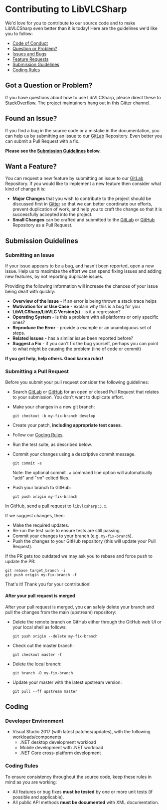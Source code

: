# Contributing to LibVLCSharp

We'd love for you to contribute to our source code and to make LibVLCSharp even better than it is
today! Here are the guidelines we'd like you to follow:

 - [Code of Conduct](https://wiki.videolan.org/Code_of_Conduct/)
 - [Question or Problem?](#question)
 - [Issues and Bugs](#issue)
 - [Feature Requests](#feature)
 - [Submission Guidelines](#submit)
 - [Coding Rules](#rules)

## <a name="question"></a> Got a Question or Problem?

If you have questions about how to use LibVLCSharp, please direct these to [StackOverflow](https://stackoverflow.com/questions/tagged/libvlcsharp). The project maintainers hang out in this [Gitter](https://gitter.im/libvlcsharp/Lobby) channel.

## <a name="issue"></a> Found an Issue?

If you find a bug in the source code or a mistake in the documentation, you can help us by
submitting an issue to our [GitLab](https://code.videolan.org/videolan/LibVLCSharp) Repository. Even better you can submit a Pull Request with a fix.

**Please see the [Submission Guidelines](#submit) below.**

## <a name="feature"></a> Want a Feature?

You can request a new feature by submitting an issue to our [GitLab](https://code.videolan.org/videolan/LibVLCSharp) Repository.  If you
would like to implement a new feature then consider what kind of change it is:

* **Major Changes** that you wish to contribute to the project should be discussed first in [Gitter](https://gitter.im/libvlcsharp/Lobby) so that we can better coordinate our efforts,
  prevent duplication of work, and help you to craft the change so that it is successfully accepted
  into the project.
* **Small Changes** can be crafted and submitted to the [GitLab](https://code.videolan.org/videolan/LibVLCSharp) or [GitHub](https://github.com/videolan/libvlcsharp/pulls) Repository as a Pull
  Request.

## <a name="submit"></a> Submission Guidelines

### Submitting an Issue

If your issue appears to be a bug, and hasn't been reported, open a new issue. Help us to maximize the effort we can spend fixing issues and adding new features, by not reporting duplicate issues.

Providing the following information will increase the chances of your issue being dealt with
quickly:

* **Overview of the Issue** - if an error is being thrown a stack trace helps
* **Motivation for or Use Case** - explain why this is a bug for you
* **LibVLCSharp/LibVLC Version(s)** - is it a regression?
* **Operating System** - is this a problem with all platforms or only specific ones?
* **Reproduce the Error** - provide a example or an unambiguous set of steps.
* **Related Issues** - has a similar issue been reported before?
* **Suggest a Fix** - if you can't fix the bug yourself, perhaps you can point to what might be
  causing the problem (line of code or commit)

**If you get help, help others. Good karma rulez!**

### Submitting a Pull Request
Before you submit your pull request consider the following guidelines:

* Search [GitLab](https://code.videolan.org/videolan/LibVLCSharp/merge_requests) or [GitHub](https://github.com/videolan/libvlcsharp/pulls) for an open or closed Pull Request
  that relates to your submission. You don't want to duplicate effort.
* Make your changes in a new git branch:

    ```shell
    git checkout -b my-fix-branch develop
    ```

* Create your patch, **including appropriate test cases**.
* Follow our [Coding Rules](#rules).
* Run the test suite, as described below.
* Commit your changes using a descriptive commit message.

    ```shell
    git commit -a
    ```
  Note: the optional commit `-a` command line option will automatically "add" and "rm" edited files.

* Push your branch to GitHub:

    ```shell
    git push origin my-fix-branch
    ```

In GitHub, send a pull request to `libvlcsharp:3.x`.

If we suggest changes, then:

* Make the required updates.
* Re-run the test suite to ensure tests are still passing.
* Commit your changes to your branch (e.g. `my-fix-branch`).
* Push the changes to your GitHub repository (this will update your Pull Request).

If the PR gets too outdated we may ask you to rebase and force push to update the PR:

```shell
git rebase target_branch -i
git push origin my-fix-branch -f
```

That's it! Thank you for your contribution!

#### After your pull request is merged

After your pull request is merged, you can safely delete your branch and pull the changes
from the main (upstream) repository:

* Delete the remote branch on GitHub either through the GitHub web UI or your local shell as follows:

    ```shell
    git push origin --delete my-fix-branch
    ```

* Check out the master branch:

    ```shell
    git checkout master -f
    ```

* Delete the local branch:

    ```shell
    git branch -D my-fix-branch
    ```

* Update your master with the latest upstream version:

    ```shell
    git pull --ff upstream master
    ```
## Coding

### Developer Environment
- Visual Studio 2017 (with latest patches/updates), with the following workloads/components
    - .NET desktop development workload
    - Mobile development with .NET workload
    - .NET Core cross-platform development

### <a name="rules"></a> Coding Rules

To ensure consistency throughout the source code, keep these rules in mind as you are working:

* All features or bug fixes **must be tested** by one or more unit tests (if possible and applicable).
* All public API methods **must be documented** with XML documentation.
